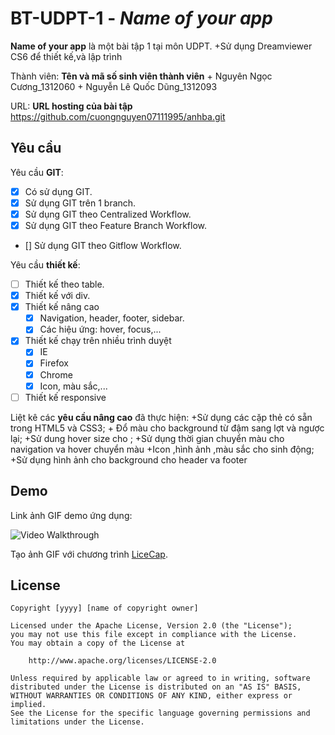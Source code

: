 # BT-UDPT-1 - *Name of your app*

**Name of your app** là một bài tập 1 tại môn UDPT.
          +Sử dụng Dreamviewer CS6 để thiết kế,và lập trình

Thành viên: **Tên và mã số sinh viên thành viên**
          + Nguyên Ngọc Cương_1312060
		  +	Nguyễn Lê Quốc Dũng_1312093
         

URL: **URL hosting của bài tập**
        https://github.com/cuongnguyen07111995/anhba.git

## Yêu cầu

Yêu cầu **GIT**:

* [x] Có sử dụng GIT.
* [x] Sử dụng GIT trên 1 branch.
* [x] Sử dụng GIT theo Centralized Workflow.
* [x] Sử dụng GIT theo Feature Branch Workflow.
* [] Sử dụng GIT theo Gitflow Workflow.

Yêu cầu **thiết kế**:

* [ ] Thiết kế theo table.
* [x] Thiết kế với div.
* [x] Thiết kế nâng cao
    * [x] Navigation, header, footer, sidebar.
    * [x] Các hiệu ứng: hover, focus,...
* [x] Thiết kế chạy trên nhiều trình duyệt
    * [x] IE
    * [x] Firefox
    * [x] Chrome
    * [x] Icon, màu sắc,...
* [ ] Thiết kế responsive

Liệt kê các **yêu cầu nâng cao** đã thực hiện:
          +Sử dụng các cặp thẻ có sẵn trong HTML5 và CSS3;
		  + Đổ màu cho background từ đậm sang lợt và ngược lại;
		  +Sử dung hover size cho ;
		  +Sử dụng thời gian chuyển màu cho navigation va hover chuyển màu
		  +Icon ,hình ảnh ,màu sắc cho sinh động;
		  +Sử dụng hình ảnh cho background cho header va footer


## Demo

Link ảnh GIF demo ứng dụng:

![Video Walkthrough](demo.gif)

Tạo ảnh GIF với chương trình [LiceCap](http://www.cockos.com/licecap/).


## License

    Copyright [yyyy] [name of copyright owner]

    Licensed under the Apache License, Version 2.0 (the "License");
    you may not use this file except in compliance with the License.
    You may obtain a copy of the License at

        http://www.apache.org/licenses/LICENSE-2.0

    Unless required by applicable law or agreed to in writing, software
    distributed under the License is distributed on an "AS IS" BASIS,
    WITHOUT WARRANTIES OR CONDITIONS OF ANY KIND, either express or implied.
    See the License for the specific language governing permissions and
    limitations under the License.
